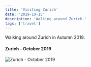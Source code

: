 ```yaml
---
title: 'Visiting Zurich'
date: '2019-10-15'
description: 'Walking around Zurich.'
tags: ['travel']
---
```


Walking around Zurich in Autumn 2019.

#### Zurich - October 2019

![Zurich - October 2019](./zurich.jpg)
